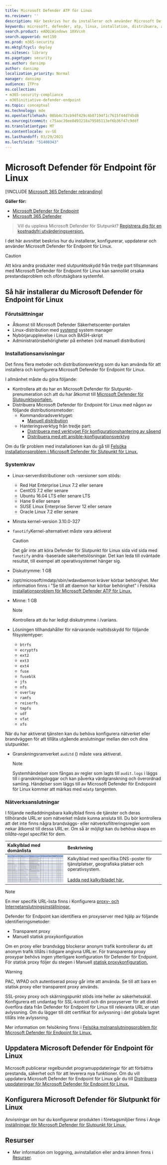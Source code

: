 ```yaml
---
title: Microsoft Defender ATP för Linux
ms.reviewer: ''
description: Här beskrivs hur du installerar och använder Microsoft Defender ATP för Linux.
keywords: microsoft, defender, atp, linux, installation, distribuera, avinstallation, enkel, ansible, linux, redhat, ubuntu, ubuntu, sles, suse, centos
search.product: eADQiWindows 10XVcnh
search.appverid: met150
ms.prod: m365-security
ms.mktglfcycl: deploy
ms.sitesec: library
ms.pagetype: security
ms.author: dansimp
author: dansimp
localization_priority: Normal
manager: dansimp
audience: ITPro
ms.collection:
- m365-security-compliance
- m365initiative-defender-endpoint
ms.topic: conceptual
ms.technology: mde
ms.openlocfilehash: 08bb4c73cb9df429c4b07194f1c7615f44d745d8
ms.sourcegitcommit: c75aac39ee8d93218a79585113ef6b36f47c9ddf
ms.translationtype: MT
ms.contentlocale: sv-SE
ms.lasthandoff: 03/29/2021
ms.locfileid: "51408343"
---
```

# <a name="microsoft-defender-for-endpoint-for-linux"></a>Microsoft Defender för Endpoint för Linux

[!INCLUDE [Microsoft 365 Defender rebranding](../../includes/microsoft-defender.md)]

**Gäller för:**
- [Microsoft Defender för Endpoint](https://go.microsoft.com/fwlink/p/?linkid=2154037)
- [Microsoft 365 Defender](https://go.microsoft.com/fwlink/?linkid=2118804)

> Vill du uppleva Microsoft Defender för Slutpunkt? [Registrera dig för en kostnadsfri utvärderingsversion.](https://www.microsoft.com/microsoft-365/windows/microsoft-defender-atp?ocid=docs-wdatp-exposedapis-abovefoldlink)

I det här avsnittet beskrivs hur du installerar, konfigurerar, uppdaterar och använder Microsoft Defender för Endpoint för Linux.

> [!CAUTION]
> Att köra andra produkter med slutpunktsskydd från tredje part tillsammans med Microsoft Defender för Endpoint för Linux kan sannolikt orsaka prestandaproblem och oförutsägbara systemfel.

## <a name="how-to-install-microsoft-defender-for-endpoint-for-linux"></a>Så här installerar du Microsoft Defender för Endpoint för Linux

### <a name="prerequisites"></a>Förutsättningar

- Åtkomst till Microsoft Defender Säkerhetscenter-portalen
- Linux-distribution med [systemd](https://systemd.io/) system manager
- Nybörjarupplevelse i Linux och BASH-skript
- Administratörsbehörigheter på enheten (vid manuell distribution)

### <a name="installation-instructions"></a>Installationsanvisningar

Det finns flera metoder och distributionsverktyg som du kan använda för att installera och konfigurera Microsoft Defender för Endpoint för Linux.

I allmänhet måste du göra följande:

- Kontrollera att du har en Microsoft Defender för Slutpunkt-prenumeration och att du har åtkomst till [Microsoft Defender för Slutpunktsportalen.](microsoft-defender-security-center.md)
- Distribuera Microsoft Defender för Endpoint för Linux med någon av följande distributionsmetoder:
  - Kommandoradsverktyget:
    - [Manuell distribution](linux-install-manually.md)
  - Hanteringsverktyg från tredje part:
    - [Distribuera med verktyget För konfigurationshantering av såsend](linux-install-with-puppet.md)
    - [Distribuera med ett ansible-konfigurationsverktyg](linux-install-with-ansible.md)

Om du får problem med installationen kan du gå till [Felsöka installationsproblem i Microsoft Defender för Slutpunkt för Linux.](linux-support-install.md)

### <a name="system-requirements"></a>Systemkrav

- Linux-serverdistributioner och -versioner som stöds:

  - Red Hat Enterprise Linux 7.2 eller senare
  - CentOS 7.2 eller senare
  - Ubuntu 16.04 LTS eller senare LTS
  - Hane 9 eller senare
  - SUSE Linux Enterprise Server 12 eller senare
  - Oracle Linux 7.2 eller senare

- Minsta kernel-version 3.10.0-327
- `fanotify`Kernel-alternativet måste vara aktiverat
  > [!CAUTION]
  > Det går inte att köra Defender för Slutpunkt för Linux sida vid sida med `fanotify` andra -baserade säkerhetslösningar. Det kan leda till oväntade resultat, till exempel att operativsystemet hänger sig.

- Diskutrymme: 1 GB
- /opt/microsoft/mdatp/sbin/wdavdaemon kräver körbar behörighet. Mer information finns i "Se till att daemon har körbar behörighet" i Felsöka [installationsproblem för Microsoft Defender ATP för Linux.](/microsoft-365/security/defender-endpoint/linux-support-install)
- Minne: 1 GB
    > [!NOTE]
    > Kontrollera att du har ledigt diskutrymme i /varians.

- Lösningen tillhandahåller för närvarande realtidsskydd för följande filsystemtyper:

  - `btrfs`
  - `ecryptfs`
  - `ext2`
  - `ext3`
  - `ext4`
  - `fuse`
  - `fuseblk`
  - `jfs`
  - `nfs`
  - `overlay`
  - `ramfs`
  - `reiserfs`
  - `tmpfs`
  - `udf`
  - `vfat`
  - `xfs`

När du har aktiverat tjänsten kan du behöva konfigurera nätverket eller brandväggen för att tillåta utgående anslutningar mellan den och dina slutpunkter.

- Granskningsramverket `auditd` () måste vara aktiverat.
  >[!NOTE]
  > Systemhändelser som fångas av regler som lagts till `audit.logs` i läggs till i granskningsloggar och kan påverka värdgranskning och överordnad samling. Händelser som läggs till av Microsoft Defender för Endopoint för Linux kommer att märkas med `mdatp` tangenten.

### <a name="network-connections"></a>Nätverksanslutningar

I följande nedladdningsbara kalkylblad finns de tjänster och deras tillhörande URL:er som nätverket måste kunna ansluta till. Du bör kontrollera att det inte finns några brandväggs- eller nätverksfiltreringsregler som nekar åtkomst till dessa URL:er. Om så är möjligt kan du behöva skapa en *tillåta-regel* specifikt för dem.

|**Kalkylblad med domänlista**|**Beskrivning**|
|:-----|:-----|
|![Miniatyrbild för Microsoft Defender för slutpunkts-URL:er-kalkylblad](images/mdatp-urls.png)<br/>  | Kalkylblad med specifika DNS-poster för tjänstplatser, geografiska platser och operativsystem. <br><br>[Ladda ned kalkylbladet här.](https://download.microsoft.com/download/8/a/5/8a51eee5-cd02-431c-9d78-a58b7f77c070/mde-urls.xlsx)

> [!NOTE]
> En mer specifik URL-lista finns i Konfigurera [proxy- och Internetanslutningsinställningar.](https://docs.microsoft.com/microsoft-365/security/defender-endpoint/configure-proxy-internet#enable-access-to-microsoft-defender-atp-service-urls-in-the-proxy-server)

Defender för Endpoint kan identifiera en proxyserver med hjälp av följande identifieringsmetoder:
- Transparent proxy
- Manuell statisk proxykonfiguration

Om en proxy eller brandvägg blockerar anonym trafik kontrollerar du att anonym trafik tillåts i tidigare angivna URL:er. För transparenta proxy proxypar behövs ingen ytterligare konfiguration för Defender för Endpoint. För statisk proxy följer du stegen i Manuell [statisk proxykonfiguration.](linux-static-proxy-configuration.md)

> [!WARNING]
> PAC, WPAD och autentiserad proxy går inte att använda. Se till att bara en statisk proxy eller transparent proxy används.
>
> SSL-proxy proxy och skärningspunkt stöds inte heller av säkerhetsskäl. Konfigurera ett undantag för SSL-kontroll och din proxyserver för att direkt överföra data från Defender för Endpoint för Linux till relevanta URL:er utan avlyssning. Om du lägger till ditt certifikat för avlyssning i det globala lagret tillåts inte avlyssning.

Mer information om felsökning finns i [Felsöka molnanslutningsproblem för Microsoft Defender för Endpoint för Linux.](linux-support-connectivity.md)

## <a name="how-to-update-microsoft-defender-for-endpoint-for-linux"></a>Uppdatera Microsoft Defender för Endpoint för Linux

Microsoft publicerar regelbundet programuppdateringar för att förbättra prestanda, säkerhet och för att leverera nya funktioner. Om du vill uppdatera Microsoft Defender för Endpoint för Linux går du till [Distribuera uppdateringar för Microsoft Defender för Endpoint för Linux.](linux-updates.md)

## <a name="how-to-configure-microsoft-defender-for-endpoint-for-linux"></a>Konfigurera Microsoft Defender för Slutpunkt för Linux

Anvisningar om hur du konfigurerar produkten i företagsmiljöer finns i Ange [inställningar för Microsoft Defender för Slutpunkt för Linux.](linux-preferences.md)

## <a name="resources"></a>Resurser

- Mer information om loggning, avinstallation eller andra ämnen finns i [Resurser](linux-resources.md).
